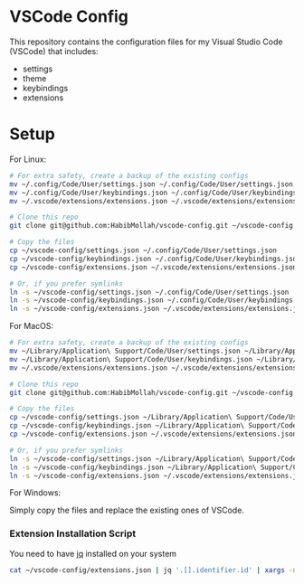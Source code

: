 # VSCode Config

This repository contains the configuration files for my Visual Studio Code (VSCode) that includes:

- settings
- theme
- keybindings
- extensions

# Setup

For Linux:

```sh
# For extra safety, create a backup of the existing configs
mv ~/.config/Code/User/settings.json ~/.config/Code/User/settings.json.bak
mv ~/.config/Code/User/keybindings.json ~/.config/Code/User/keybindings.json.bak
mv ~/.vscode/extensions/extensions.json ~/.vscode/extensions/extensions.json.bak

# Clone this repo
git clone git@github.com:HabibMollah/vscode-config.git ~/vscode-config

# Copy the files
cp ~/vscode-config/settings.json ~/.config/Code/User/settings.json
cp ~/vscode-config/keybindings.json ~/.config/Code/User/keybindings.json
cp ~/vscode-config/extensions.json ~/.vscode/extensions/extensions.json

# Or, if you prefer symlinks
ln -s ~/vscode-config/settings.json ~/.config/Code/User/settings.json
ln -s ~/vscode-config/keybindings.json ~/.config/Code/User/keybindings.json
ln -s ~/vscode-config/extensions.json ~/.vscode/extensions/extensions.json
```

For MacOS:

```sh
# For extra safety, create a backup of the existing configs
mv ~/Library/Application\ Support/Code/User/settings.json ~/Library/Application\ Support/Code/User/settings.json.bak
mv ~/Library/Application\ Support/Code/User/keybindings.json ~/Library/Application\ Support/Code/User/keybindings.json.bak
mv ~/.vscode/extensions/extensions.json ~/.vscode/extensions/extensions.json.bak

# Clone this repo
git clone git@github.com:HabibMollah/vscode-config.git ~/vscode-config

# Copy the files
cp ~/vscode-config/settings.json ~/Library/Application\ Support/Code/User/settings.json
cp ~/vscode-config/keybindings.json ~/Library/Application\ Support/Code/User/keybindings.json
cp ~/vscode-config/extensions.json ~/.vscode/extensions/extensions.json

# Or, if you prefer symlinks
ln -s ~/vscode-config/settings.json ~/Library/Application\ Support/Code/User/settings.json
ln -s ~/vscode-config/keybindings.json ~/Library/Application\ Support/Code/User/keybindings.json
ln -s ~/vscode-config/extensions.json ~/.vscode/extensions/extensions.json
```

For Windows:

Simply copy the files and replace the existing ones of VSCode.

### Extension Installation Script

You need to have [jq](https://jqlang.github.io/jq/) installed on your system

```sh
cat ~/vscode-config/extensions.json | jq '.[].identifier.id' | xargs -n 1 code --install-extension
```
